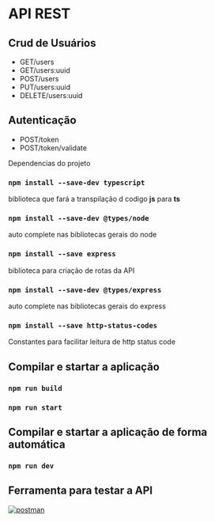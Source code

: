 # API REST

## Crud de Usuários
 - GET/users
 - GET/users:uuid
 - POST/users
 - PUT/users:uuid
 - DELETE/users:uuid

## Autenticação
 - POST/token 
 - POST/token/validate 

Dependencias do projeto  

### `npm install --save-dev typescript`

biblioteca que fará a transpilação d codigo <b>js</b> para <b>ts</b>

### `npm install --save-dev @types/node`
auto complete nas bibliotecas gerais do node

### `npm install --save express`
biblioteca para criação de rotas da API

### `npm install --save-dev @types/express`
auto complete nas bibliotecas gerais do express

### `npm install --save http-status-codes`
Constantes para facilitar leitura de http status code

## Compilar e startar a aplicação

### `npm run build`
### `npm run start`

## Compilar e startar a aplicação de forma automática

### `npm run dev`

## Ferramenta para testar a API

[![postman](https://www.vectorlogo.zone/logos/getpostman/getpostman-icon.svg)](https://www.postman.com/)